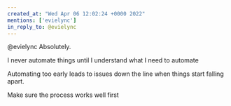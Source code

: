 ```yaml
---
created_at: "Wed Apr 06 12:02:24 +0000 2022"
mentions: ['evielync']
in_reply_to: @evielync
---
```


@evielync Absolutely.

I never automate things until I understand what I need to automate 

Automating too early leads to issues down the line when things start falling apart.

Make sure the process works well first
